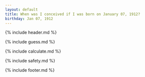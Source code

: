 ```yaml
---
layout: default
title: When was I conceived if I was born on January 07, 1912?
birthday: Jan 07, 1912
---
```


{% include header.md %}

{% include guess.md %}

{% include calculate.md %}

{% include safety.md %}

{% include footer.md %}



